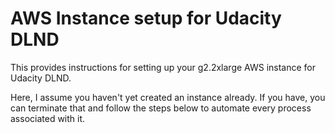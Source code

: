# AWS Instance setup for Udacity DLND
This provides instructions for setting up your g2.2xlarge AWS instance for Udacity DLND.

Here, I assume you haven't yet created an instance already. If you have, you can terminate that and follow the steps below to automate every process associated with it. 


